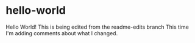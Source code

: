 # hello-world
Hello World!
This is being edited from the readme-edits branch
This time I'm adding comments about what I changed.

